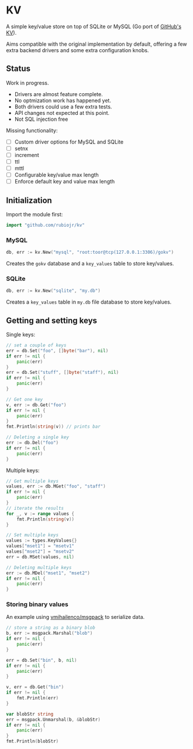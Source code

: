 # KV

A simple key/value store on top of SQLite or MySQL (Go port of [GitHub's KV](https://github.com/github/github-ds/blob/master/lib/github/kv.rb)).

Aims compatible with the original implementation by default, offering a few extra backend drivers and some extra configuration knobs.

## Status

Work in progress.

* Drivers are almost feature complete.
* No optmization work has happened yet.
* Both drivers could use a few extra tests.
* API changes not expected at this point.
* Not SQL injection free

Missing functionality:

- [ ] Custom driver options for MySQL and SQLite
- [ ] setnx
- [ ] increment
- [ ] ttl
- [ ] mttl
- [ ] Configurable key/value max length
- [ ] Enforce default key and value max length

## Initialization 

Import the module first:

```Go
import "github.com/rubiojr/kv"
```

### MySQL

```Go
db, err := kv.New("mysql", "root:toor@tcp(127.0.0.1:3306)/gokv")
```

Creates the `gokv` database and a `key_values` table to store key/values.

### SQLite

```Go
db, err := kv.New("sqlite", "my.db")
```

Creates a `key_values` table in `my.db` file database to store key/values.

## Getting and setting keys

Single keys:

```Go
// set a couple of keys
err = db.Set("foo", []byte("bar"), nil)
if err != nil {
	panic(err)
}
err = db.Set("stuff", []byte("staff"), nil)
if err != nil {
	panic(err)
}

// Get one key
v, err := db.Get("foo")
if err != nil {
	panic(err)
}
fmt.Println(string(v)) // prints bar

// Deleting a single key
err := db.Del("foo")
if err != nil {
	panic(err)
}
```

Multiple keys:

```Go
// Get multiple keys
values, err := db.MGet("foo", "staff")
if err != nil {
	panic(err)
}
// iterate the results
for _, v := range values {
	fmt.Println(string(v))
}

// Set multiple keys
values := types.KeyValues{}
values["mset1"] = "msetv1"
values["mset2"] = "msetv2"
err = db.MSet(values, nil)

// Deleting multiple keys
err := db.MDel("mset1", "mset2")
if err != nil {
	panic(err)
}

```

### Storing binary values

An example using [vmihailenco/msgpack](https://github.com/vmihailenco/msgpack) to serialize data.

```Go
// store a string as a binary blob
b, err := msgpack.Marshal("blob")
if err != nil {
	panic(err)
}

err = db.Set("bin", b, nil)
if err != nil {
	panic(err)
}

v, err = db.Get("bin")
if err != nil {
	fmt.Println(err)
}

var blobStr string
err = msgpack.Unmarshal(b, &blobStr)
if err != nil {
	panic(err)
}
fmt.Println(blobStr)
```
